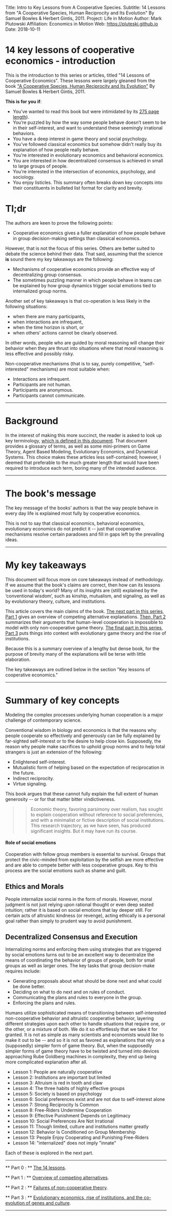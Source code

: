 Title:  Intro to Key Lessons from A Cooperative Species.
Subtitle:    14 Lessons from "A Cooperative Species, Human Reciprocity and Its Evolution" By Samuel Bowles & Herbert Gintis, 2011.
Project:     Life in Motion
Author:      Mark Plutowski
Affiliation: Economics in Motion
Web:         https://pluteski.github.io
Date:        2018-10-11


# 14 key lessons of cooperative economics - introduction
This is the introduction to this series or articles, titled "14 Lessons of Cooperative Economics". These lessons were largely gleaned from the book ["A Cooperative Species, Human Reciprocity and Its Evolution"](https://press.princeton.edu/titles/9474.html) By Samuel Bowles & Herbert Gintis, 2011. 

**This is for you if**:

* You’ve wanted to read this book but were intimidated by its [275 page length](http://library.uniteddiversity.coop/Cooperatives/A_Cooperative_Species-Human_Reciprocity_and_Its_Evolution.pdf)).
* You’re puzzled by how the way some people behave doesn’t seem to be in their self-interest, and want to understand these seemingly irrational behaviors.
* You have a deep interest in game theory and social psychology.
* You've followed classical economics but somehow didn't really buy its explanation of how people really behave. 
* You're interested in evolutionary economics and behavioral economics.
* You are interested in how decentralized consensus is achieved in small to large groups of people.
* You're interested in the intersection of economics, psychology, and sociology.
* You enjoy listicles. This summary often breaks down key concepts into their constituents in bulleted list format for clarity and brevity. 

# Tl;dr

The authors are keen to prove the following points: 

* Cooperative economics gives a fuller explanation of how people behave in group decision-making settings than classical economics. 

However, that is not the focus of this series. Others are better suited to debate the science behind their data. That said, assuming that the science **is** sound there my key takeaways are the following: 

* Mechanisms of cooperative economics provide an effective way of decentralizing group consensus. 
* The sometimes puzzling manner in which people behave in teams can be explained by how group dynamics trigger social emotions tied to internalized group norms. 

Another set of key takeaways is that co-operation is less likely in the following situations:

* when there are many participants, 
* when interactions are infrequent, 
* when the time horizon is short, or 
* when others' actions cannot be clearly observed.

In other words, people who are guided by moral reasoning will change their behavior when they are thrust into situations where that moral reasoning is less effective and possibly risky.

Non-cooperative mechanisms (that is to say, purely competitive, "self-interested" mechanisms) are most suitable when:

* Interactions are infrequent.
* Participants are not human.
* Participants are anonymous.
* Participants cannot communicate.

--- 

# Background
In the interest of making this more succinct, the reader is asked to look up key terminology, [which is defined in this document](https://pluteski.github.io/speech-to-text/glossary-of-cooperative-games.html
). That document provides a glossary of terms, as well as some mini-primers on Game Theory, Agent Based Modeling, Evolutionary Economics, and Dynamical Systems. This choice makes these articles less self-contained; however, I deemed that preferable to the much greater length that would have been required to introduce each term, boring many of the intended audience. 

---

# The book's message
The key message of the books’ authors is that the way people behave in every day life is explained most fully by cooperative economics.

This is not to say that classical economics, behavioral economics, evolutionary economics do not predict it -- just that cooperative mechanisms resolve certain paradoxes and fill in gaps left by the prevailing ideas. 

--- 

# My key takeaways
This document will focus more on core takeaways instead of methodology. If we assume that the book's claims are correct, then how can its lessons be used in today's world?  Many of its insights are (still) explained by the ‘conventional wisdom’, such as kinship, mutualism, and signaling, as well as by evolutionary theory, culture, and institutions. 

This article covers the main claims of the book. [The next part in this series, Part 1](https://pluteski.github.io/speech-to-text/key-lessons-from-a-cooperative-species-part-1.html) gives an overview of competing alternative explanations. [Then, Part 2](https://pluteski.github.io/speech-to-text/key-lessons-from-a-cooperative-species-part-2.html) summarizes their arguments that human-level cooperation is impossible to model with only non-cooperative game theory. [The final part in this series, Part 3](https://pluteski.github.io/speech-to-text/key-lessons-from-a-cooperative-species-part-3.html) puts things into context with evolutionary game theory and the rise of institutions. 

Because this is a summary overview of a lengthy but dense book, for the purpose of brevity many of the explanations will be terse with little elaboration.

The key takeaways are outlined below in the section "Key lessons of cooperative economics." 

--- 

# Summary of key concepts

Modeling the complex processes underlying human cooperation is a major challenge of contemporary science.

Conventional wisdom in biology and economics is that the reasons why people cooperate so effectively and generously can be fully explained by far-sighted self-interest or to the desire to help close kin. Supposedly, the reason why people make sacrifices to uphold group norms and to help total strangers is just an extension of the following: 

* Enlightened self-interest.
* Mutualistic form of helping based on the expectation of reciprocation in the future.
* Indirect reciprocity.
* Virtue signaling.

This book argues that these cannot fully explain the full extent of human generosity -- or for that matter bitter vindictiveness.  


>> Economic theory, favoring parsimony over realism, has sought to explain cooperation without reference to social preferences, and with a minimalist or fictive description of social institutions. This research trajectory, as we have seen, has produced significant insights. But it may have run its course.

#### Role of social emotions
Cooperation with fellow group members is essential to survival. Groups that protect the civic-minded from exploitation by the selfish are more effective and are able to compete better with less cooperative groups. Key to this process are the social emotions such as shame and guilt. 

## Ethics and Morals
People internalize social norms in the form of morals.  However, moral judgment is not just relying upon rational thought or even deep seated intuition; rather it is based on social emotions that lay deeper still. For certain acts of altruistic kindness (or revenge), acting ethically is a personal goal rather than simply to prudent way to avoid punishment. 

## Decentralized Consensus and Execution 
Internalizing norms and enforcing them using strategies that are triggered by social emotions turns out to be an excellent way to decentralize the means of coordinating the behavior of groups of people, both for small groups as well as larger ones. The key tasks that group decision-make requires include:

* Generating proposals about what should be done next and what could be done better.
* Deciding on what to do next and on rules of conduct. 
* Communicating the plans and rules to everyone in the group.
* Enforcing the plans and rules. 

Humans utilize sophisticated means of transitioning between self-interested non-cooperative behavior and altruistic cooperative behavior, layering different strategies upon each other to handle situations that require one, or the other, or a mixture of both. We do it so effortlessly that we take it for granted.  It is not as simple as many scientists and economists would like to make it out to be -- and so it is not as favored as explanations that rely on a (supposedly) simpler form of game theory. But, when the supposedly simpler forms of game theory have to be twisted and turned into devices approaching Rube Goldberg machines in complexity, they end up being more complicated explanation after all. 

* Lesson 1: People are naturally cooperative
* Lesson 2: Institutions are important but limited
* Lesson 3: Altruism is red in tooth and claw
* Lesson 4: The three habits of highly effective groups
* Lesson 5: Society is based on psychology
* Lesson 6: Social preferences exist and are not due to self-interest alone
* Lesson 7: Strong Reciprocity Is Common
* Lesson 8: Free-Riders Undermine Cooperation
* Lesson 9: Effective Punishment Depends on Legitimacy
* Lesson 10: Social Preferences Are Not Irrational
* Lesson 11: Though limited, culture and institutions matter greatly
* Lesson 12: Behavior Is Conditioned on Group Membership
* Lesson 13: People Enjoy Cooperating and Punishing Free-Riders
* Lesson 14: "internalized" does not imply "innate"

Each of these is explored in the next part.

___

** Part 0 : ** 
[The 14 lessons](https://pluteski.github.io/speech-to-text/key-lessons-from-a-cooperative-species-part-0.html).


** Part 1 : ** 
[Overview of competing alternatives](https://pluteski.github.io/speech-to-text/key-lessons-from-a-cooperative-species-part-1.html).

** Part 2 : ** 
[Failures of non-cooperative theory](https://pluteski.github.io/speech-to-text/key-lessons-from-a-cooperative-species-part-2.html).

** Part 3 : ** 
[Evolutionary economics, rise of institutions, and the co-evolution of genes and culture](https://pluteski.github.io/speech-to-text/key-lessons-from-a-cooperative-species-part-3.html).

___






